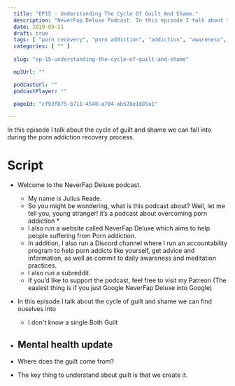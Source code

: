 ```yaml
---
  title: "EP15 - Understanding The Cycle Of Guilt And Shame."
  description: "NeverFap Deluxe Podcast. In this episode I talk about the cycle of guilt and shame we can fall into during the porn addiction recovery process."
  date: 2019-09-21
  draft: true
  tags: [ "porn recovery", "porn addiction", "addiction", "awareness", "nofap", "neverfap", "neverfap deluxe", "neverfap basics", "nofap podcast", "neverfap podcast", "neverfap deluxe podcast" ]
  categories: [ "" ]
  
  slug: "ep-15-understanding-the-cycle-of-guilt-and-shame"

  mp3Url: ""

  podcastUrl: ""
  podcastPlayer: ""

  pageId: "cf93f875-b711-4548-a704-ab528e1885a1"

---
```


In this episode I talk about the cycle of guilt and shame we can fall into during the porn addiction recovery process.

# Script

- Welcome to the NeverFap Deluxe podcast. 
  - My name is Julius Reade. 
  - So you might be wondering, what is this podcast about? Well, let me tell you, young stranger! it’s a podcast about overcoming porn addiction *
  - I also run a website called NeverFap Deluxe which aims to help people suffering from Porn addiction.
  - In addition, I also run a Discord channel where I run an accountability program to help porn addicts like yourself, get advice and information, as well as commit to daily awareness and meditation practices.
  - I also run a subreddit. 
  - If you’d like to support the podcast, feel free to visit my Patreon (The easiest thing is if you just Google NeverFap Deluxe into Google)

- In this episode I talk about the cycle of guilt and shame we can find ouselves into
  - I don't know a single Both Guilt 

- Mental health update
  - 

- Where does the guilt come from? 
  

- The key thing to understand about guilt is that we create it. 
  